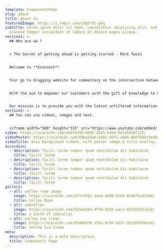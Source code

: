 ```yaml
---
template: ComponentsPage
slug: about
title: About Us
featuredImage: https://i.imgur.com/cDg5r5C.png
subtitle: Lorem ipsum dolor sit amet, consectetur adipiscing elit, sed do
  eiusmod tempor incididunt ut labore et dolore magna aliqua.
section1: >-
  ## Who are we ?


  > The Secret of getting ahead is getting started - Mark Twain


  Welcome to **Econzest**


  Your go to blogging website for commentary on the intersection between Economics, Politics, Business & Finance. We were work together to design ,design and produce work that we are proud , for the folks we believe in.


  With the aim to empower our customers with the gift of knowledge to make the daunting topics, early understood and digested by the general audience.


  Our mission is to provide you with the latest unfiltered information, facts and developments, in real.world implications of important issues
section2: >-
  ## You can use videos, images and text.


  <iframe width="560" height="315" src="https://www.youtube.com/embed/_m2CHvfVK5I" frameborder="0" allow="accelerometer; autoplay; clipboard-write; encrypted-media; gyroscope; picture-in-picture" allowfullscreen></iframe>
video: https://ucarecdn.com/e6979298-66d6-4245-b496-6e5a5d507135/
videoPoster: https://ucarecdn.com/69ba14a8-6481-4671-abb6-0e6f0d9c3e46/
videoTitle: Also background videos, with poster image & title overlay.
accordion:
  - description: Taciti lorem tempor quam vestibulum dis habitasse
    title: Taciti lorem
  - description: Taciti lorem tempor quam vestibulum dis habitasse
    title: Taciti lorem
  - description: Taciti lorem tempor quam vestibulum dis habitasse
    title: Taciti lorem
  - description: Taciti lorem tempor quam vestibulum dis habitasse
    title: Taciti lorem
gallery:
  - alt: yellow rope image
    image: https://ucarecdn.com/277cdf82-24aa-4d80-8169-bb46f4cd319d/
    title: Yellow Rope
  - alt: umbrellas
    image: https://ucarecdn.com/5da63204-4ff0-4235-aac3-852921d7c632/
    title: a bunch of umbrellas
  - alt: yellow ice cream
    image: https://ucarecdn.com/83485d70-1552-4c97-b237-22330fb56a1e/
    title: Yellow Ice Cream
meta:
  description: This is a meta description.
  title: Components Page
---
```

